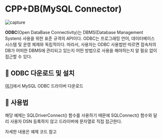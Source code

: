 # CPP+DB(MySQL Connector)

  ![capture](https://github.com/kbm0996/-SystemLink-CPPxDB/blob/master/jpg/figure0.png) 

**ODBC**(Open DataBase Connectivity)는 DBMS(Database Management System) 사용을 위한 표준 규격의 API이다. ODBC는 프로그래밍 언어, 데이터베이스 시스템 및 운영 체제와 독립적이다. 
따라서, 사용자는 ODBC 사용법만 따르면 접속처의 DB가 어떠한 DBMS에 관리되고 있는지 어떤 방법으로 사용을 해야하는지 알 필요 없이 접근할 수 있다.

## 📑 ODBC 다운로드 및 설치

[여기](https://dev.mysql.com/downloads/connector/odbc/)에서 MySQL ODBC 드라이버 다운로드



## 📑 사용법

해당 예제는 SQLDriverConnect() 함수를 사용하기 때문에 SQLConnect() 함수와 달리 사용자 DSN 등록하지 않고 드라이버에 문자열로 직접 접근한다. 

자세한 내용은 예제 코드 참고
